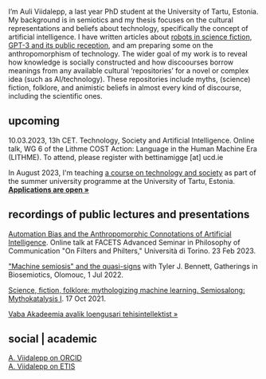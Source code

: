 

I’m Auli Viidalepp, a last year PhD student at the University of Tartu, Estonia. My background is in semiotics and my thesis focuses on the cultural representations and beliefs about technology, specifically the concept of artificial intelligence. I have written articles about [robots in science fiction](https://doi.org/10.22503/inftars.XX.2020.4.2), [GPT-3 and its public reception](https://www.researchgate.net/publication/366987824_Sociocommunicative_functions_of_a_generative_text_the_case_of_GPT-3), and am preparing some on the anthropomorphism of technology. The wider goal of my work is to reveal how knowledge is socially constructed and how discoourses borrow meanings from any available cultural ‘repositories’ for a novel or complex idea (such as AI/technology). These repositories include myths, (science) fiction, folklore, and animistic beliefs in almost every kind of discourse, including the scientific ones.


## upcoming


10.03.2023, 13h CET. Technology, Society and Artificial Intelligence. Online talk, WG 6 of the Lithme COST Action: Language in the Human Machine Era (LITHME). To attend, please register with bettinamigge [at] ucd.ie

In August 2023, I'm teaching [a course on technology and society](https://ut.ee/en/content/imagining-intelligent-technologies) as part of the summer university programme at the University of Tartu, Estonia. [**Applications are open »**](https://ut.ee/en/content/registration-summer-courses-2023)



## recordings of public lectures and presentations

[Automation Bias and the Anthropomorphic Connotations of Artificial Intelligence](https://youtu.be/_xuuQPe-VeM?t=6201). Online talk at FACETS Advanced Seminar in Philosophy of Communication "On Filters and Philters," Università di Torino. 23 Feb 2023.

["Machine semiosis" and the quasi-signs](https://www.youtube.com/watch?v=tj9V1Cak_-8) with Tyler J. Bennett, Gatherings in Biosemiotics, Olomouc, 1 Jul 2022.

[Science, fiction, folklore: mythologizing machine learning. Semiosalong: Mythokatalysis I](https://www.youtube.com/watch?v=kmfXFkbVWRM&ab_channel=Semiosalong). 17 Oct 2021.

[Vaba Akadeemia avalik loengusari tehisintellektist »](/loengusari-tehisintellektist/)


## social | academic

[A. Viidalepp on ORCID](https://orcid.org/0000-0002-6206-5681)<br>
[A. Viidalepp on ETIS](https://www.etis.ee/CV/Auli_Viidalepp/eng)

